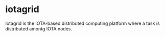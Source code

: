 # iotagrid
Iotagrid is the IOTA-based distributed computing platform where a task is distributed amontg IOTA nodes. 